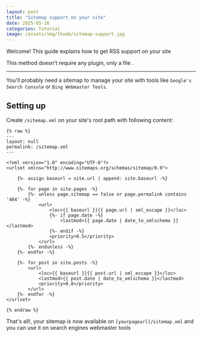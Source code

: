 ```yaml
---
layout: post
title: "Sitemap support on your site"
date: 2025-05-16
categories: Tutorial
image: /assets/img/thumb/sitemap-support.jpg
---
```


Welcome! This guide explains how to get RSS support on your site

This method doesn't require any plugin, only a file	.

---

You'll probably need a sitemap to manage your site with tools like `Google's Search Console` or `Bing Webmaster Tools`.

## Setting up

Create `/sitemap.xml` on your site's root path with following content:

```
{% raw %}
---
layout: null
permalink: /sitemap.xml
---

<?xml version="1.0" encoding="UTF-8"?>
<urlset xmlns="http://www.sitemaps.org/schemas/sitemap/0.9">

	{%- assign baseurl = site.url | append: site.baseurl -%}

	{%- for page in site.pages -%}
		{%- unless page.sitemap == false or page.permalink contains '404' -%}
			<url>
				<loc>{{ baseurl }}{{ page.url | xml_escape }}</loc>
				{%- if page.date -%}
					<lastmod>{{ page.date | date_to_xmlschema }}</lastmod>
				{%- endif -%}
				<priority>0.5</priority>
			</url>
		{%- endunless -%}
	{%- endfor -%}

	{%- for post in site.posts -%}
		<url>
			<loc>{{ baseurl }}{{ post.url | xml_escape }}</loc>
			<lastmod>{{ post.date | date_to_xmlschema }}</lastmod>
			<priority>0.8</priority>
		</url>
	{%- endfor -%}
</urlset>

{% endraw %}
```

That's all!, your sitemap is now available on `[yourpageurl]/sitemap.xml` and you can use it on search engines webmaster tools

